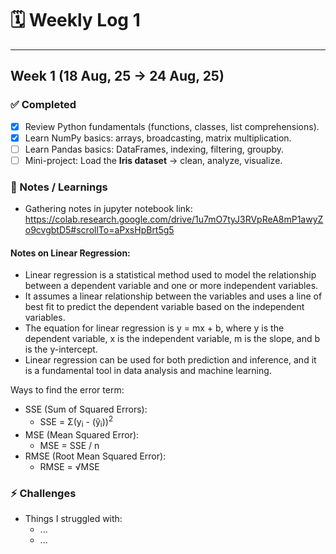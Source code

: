 # 🗓️ Weekly Log 1
---

## Week 1 (18 Aug, 25 → 24 Aug, 25)

### ✅ Completed

- [x] Review Python fundamentals (functions, classes, list comprehensions).
- [x] Learn NumPy basics: arrays, broadcasting, matrix multiplication.
- [ ] Learn Pandas basics: DataFrames, indexing, filtering, groupby.
- [ ] Mini-project: Load the **Iris dataset** → clean, analyze, visualize.

### 📖 Notes / Learnings

- Gathering notes in jupyter notebook
  link: https://colab.research.google.com/drive/1u7mO7tyJ3RVpReA8mP1awyZo9cvgbtD5#scrollTo=aPxsHpBrt5g5

#### Notes on Linear Regression:
  - Linear regression is a statistical method used to model the relationship between a dependent variable and one or more independent variables.
  - It assumes a linear relationship between the variables and uses a line of best fit to predict the dependent variable based on the independent variables.
  - The equation for linear regression is y = mx + b, where y is the dependent variable, x is the independent variable, m is the slope, and b is the y-intercept.
  - Linear regression can be used for both prediction and inference, and it is a fundamental tool in data analysis and machine learning.

Ways to find the error term:
- SSE (Sum of Squared Errors):
  - SSE = Σ(y<sub>i</sub> - (ŷ<sub>i</sub>))<sup>2</sup>
- MSE (Mean Squared Error):
  - MSE = SSE / n
- RMSE (Root Mean Squared Error):
  - RMSE = √MSE

### ⚡ Challenges

- Things I struggled with:
  - ...
  - ...

